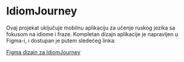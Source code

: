 # IdiomJourney

Ovaj projekat uključuje mobilnu aplikaciju za učenje ruskog jezika sa fokusom na idiome i fraze. Kompletan dizajn aplikacije je napravljen u Figma-i, i dostupan je putem sledećeg linka:

[Figma dizajn za IdiomJourney](https://www.figma.com/design/pJqER9qrPRh2NT5y8BZYFY/IdiomJourney?node-id=0-1&node-type=canvas&t=KT7Qz2s1sDHCWI7W-0)
